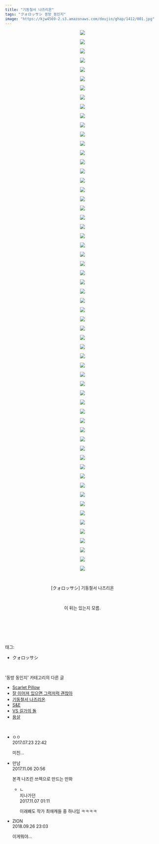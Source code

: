 ```yaml
---
title: "기동철서 나즈리온"
tags: "クォロッサシ 동방_동인지"
image: "https://kjw4569-2.s3.amazonaws.com/doujin/ghap/1412/001.jpg"
---
```

<div class="article">
<p style="text-align: center; clear: none; float: none;"><img src="{{ site.imgserver9 }}/ghap/1412/001.jpg"/></p>
<p style="text-align: center; clear: none; float: none;"><img src="{{ site.imgserver9 }}/ghap/1412/002.jpg"/></p>
<p style="text-align: center; clear: none; float: none;"><img src="{{ site.imgserver9 }}/ghap/1412/003.jpg"/></p>
<p style="text-align: center; clear: none; float: none;"><img src="{{ site.imgserver9 }}/ghap/1412/004.jpg"/></p>
<p style="text-align: center; clear: none; float: none;"><img src="{{ site.imgserver9 }}/ghap/1412/005.jpg"/></p>
<p style="text-align: center; clear: none; float: none;"><img src="{{ site.imgserver9 }}/ghap/1412/006.jpg"/></p>
<p style="text-align: center; clear: none; float: none;"><img src="{{ site.imgserver9 }}/ghap/1412/007.jpg"/></p>
<p style="text-align: center; clear: none; float: none;"><img src="{{ site.imgserver9 }}/ghap/1412/008.jpg"/></p>
<p style="text-align: center; clear: none; float: none;"><img src="{{ site.imgserver9 }}/ghap/1412/009.jpg"/></p>
<p style="text-align: center; clear: none; float: none;"><img src="{{ site.imgserver9 }}/ghap/1412/010.jpg"/></p>
<p style="text-align: center; clear: none; float: none;"><img src="{{ site.imgserver9 }}/ghap/1412/011.jpg"/></p>
<p style="text-align: center; clear: none; float: none;"><img src="{{ site.imgserver9 }}/ghap/1412/012.jpg"/></p>
<p style="text-align: center; clear: none; float: none;"><img src="{{ site.imgserver9 }}/ghap/1412/013.jpg"/></p>
<p style="text-align: center; clear: none; float: none;"><img src="{{ site.imgserver9 }}/ghap/1412/014.jpg"/></p>
<p style="text-align: center; clear: none; float: none;"><img src="{{ site.imgserver9 }}/ghap/1412/015.jpg"/></p>
<p style="text-align: center; clear: none; float: none;"><img src="{{ site.imgserver9 }}/ghap/1412/016.jpg"/></p>
<p style="text-align: center; clear: none; float: none;"><img src="{{ site.imgserver9 }}/ghap/1412/017.jpg"/></p>
<p style="text-align: center; clear: none; float: none;"><img src="{{ site.imgserver9 }}/ghap/1412/018.jpg"/></p>
<p style="text-align: center; clear: none; float: none;"><img src="{{ site.imgserver9 }}/ghap/1412/019.jpg"/></p>
<p style="text-align: center; clear: none; float: none;"><img src="{{ site.imgserver9 }}/ghap/1412/020.jpg"/></p>
<p style="text-align: center; clear: none; float: none;"><img src="{{ site.imgserver9 }}/ghap/1412/021.jpg"/></p>
<p style="text-align: center; clear: none; float: none;"><img src="{{ site.imgserver9 }}/ghap/1412/022.jpg"/></p>
<p style="text-align: center; clear: none; float: none;"><img src="{{ site.imgserver9 }}/ghap/1412/023.jpg"/></p>
<p style="text-align: center; clear: none; float: none;"><img src="{{ site.imgserver9 }}/ghap/1412/024.jpg"/></p>
<p style="text-align: center; clear: none; float: none;"><img src="{{ site.imgserver9 }}/ghap/1412/025.jpg"/></p>
<p style="text-align: center; clear: none; float: none;"><img src="{{ site.imgserver9 }}/ghap/1412/026.jpg"/></p>
<p style="text-align: center; clear: none; float: none;"><img src="{{ site.imgserver9 }}/ghap/1412/027.jpg"/></p>
<p style="text-align: center; clear: none; float: none;"><img src="{{ site.imgserver9 }}/ghap/1412/028.jpg"/></p>
<p style="text-align: center; clear: none; float: none;"><img src="{{ site.imgserver9 }}/ghap/1412/029.jpg"/></p>
<p style="text-align: center; clear: none; float: none;"><img src="{{ site.imgserver9 }}/ghap/1412/030.jpg"/></p>
<p style="text-align: center; clear: none; float: none;"><img src="{{ site.imgserver9 }}/ghap/1412/031.jpg"/></p>
<p style="text-align: center; clear: none; float: none;"><img src="{{ site.imgserver9 }}/ghap/1412/032.jpg"/></p>
<p style="text-align: center; clear: none; float: none;"><img src="{{ site.imgserver9 }}/ghap/1412/033.jpg"/></p>
<p style="text-align: center; clear: none; float: none;"><img src="{{ site.imgserver9 }}/ghap/1412/034.jpg"/></p>
<p style="text-align: center; clear: none; float: none;"><img src="{{ site.imgserver9 }}/ghap/1412/035.jpg"/></p>
<p style="text-align: center; clear: none; float: none;"><img src="{{ site.imgserver9 }}/ghap/1412/036.jpg"/></p>
<p style="text-align: center; clear: none; float: none;"><img src="{{ site.imgserver9 }}/ghap/1412/037.jpg"/></p>
<p style="text-align: center; clear: none; float: none;"><img src="{{ site.imgserver9 }}/ghap/1412/038.jpg"/></p>
<p style="text-align: center; clear: none; float: none;"><img src="{{ site.imgserver9 }}/ghap/1412/039.jpg"/></p>
<p style="text-align: center; clear: none; float: none;"><img src="{{ site.imgserver9 }}/ghap/1412/040.jpg"/></p>
<p style="text-align: center; clear: none; float: none;"><img src="{{ site.imgserver9 }}/ghap/1412/041.jpg"/></p>
<p style="text-align: center; clear: none; float: none;"><img src="{{ site.imgserver9 }}/ghap/1412/042.jpg"/></p>
<p style="text-align: center; clear: none; float: none;"><img src="{{ site.imgserver9 }}/ghap/1412/043.jpg"/></p>
<p style="text-align: center; clear: none; float: none;"><img src="{{ site.imgserver9 }}/ghap/1412/044.jpg"/></p>
<p style="text-align: center; clear: none; float: none;"><img src="{{ site.imgserver9 }}/ghap/1412/045.jpg"/></p>
<p style="text-align: center; clear: none; float: none;"><img src="{{ site.imgserver9 }}/ghap/1412/046.jpg"/></p>
<p style="text-align: center; clear: none; float: none;"><img src="{{ site.imgserver9 }}/ghap/1412/047.jpg"/></p>
<p style="text-align: center; clear: none; float: none;"><img src="{{ site.imgserver9 }}/ghap/1412/048.jpg"/></p>
<p style="text-align: center; clear: none; float: none;"><img src="{{ site.imgserver9 }}/ghap/1412/049.jpg"/></p>
<p style="text-align: center; clear: none; float: none;"><img src="{{ site.imgserver9 }}/ghap/1412/050.jpg"/></p>
<p style="text-align: center; clear: none; float: none;"><img src="{{ site.imgserver9 }}/ghap/1412/051.jpg"/></p>
<p style="text-align: center; clear: none; float: none;"><img src="{{ site.imgserver9 }}/ghap/1412/052.jpg"/></p>
<p style="text-align: center; clear: none; float: none;"><img src="{{ site.imgserver9 }}/ghap/1412/053.jpg"/></p>
<p style="text-align: center; clear: none; float: none;"><img src="{{ site.imgserver9 }}/ghap/1412/054.jpg"/></p>
<p style="text-align: center; clear: none; float: none;"><img src="{{ site.imgserver9 }}/ghap/1412/055.jpg"/></p>
<p style="text-align: center; clear: none; float: none;"><img src="{{ site.imgserver9 }}/ghap/1412/056.jpg"/></p>
<p style="text-align: center; clear: none; float: none;"><img src="{{ site.imgserver9 }}/ghap/1412/057.jpg"/></p>
<p style="text-align: center; clear: none; float: none;"><img src="{{ site.imgserver9 }}/ghap/1412/058.jpg"/></p>
<p style="text-align: center; clear: none; float: none;"><img src="{{ site.imgserver9 }}/ghap/1412/059.jpg"/></p>
<p style="text-align: center; clear: none; float: none;"><br/></p>
<p style="text-align: center; clear: none; float: none;">[クォロッサシ] 기동철서 나즈리온</p>
<p style="text-align: center; clear: none; float: none;"><br/></p>
<p style="text-align: center; clear: none; float: none;">이 뒤는 있는지 모름.</p>
<p style="text-align: center; clear: none; float: none;"><br/></p>
<p><br/></p>
</div><br/>
<div class="tagTrail">
<p>태그: </p>
<ul>
<li>クォロッサシ</li>
</ul>
</div><br/>
<div class="another">
<p>'동방 동인지' 카테고리의 다른 글</p>
<ul>
<li><a href="/ghap_1414">Scarlet Pillow</a></li>
<li><a href="/ghap_1413">잘 이어져 있으면 그럭저럭 괜찮아</a></li>
<li><a href="/ghap_1412">기동철서 나즈리온</a></li>
<li><a href="/ghap_1411">S&amp;E</a></li>
<li><a href="/ghap_1410">VS 길가의 돌</a></li>
<li><a href="/ghap_1409">용살</a></li>
</ul>
</div><br/>
<div class="cb_module cb_fluid">
<div class="cb_wrt cb_profile">
<div class="comment">
<ul>
<li class="cb_thumb_off" id="comment15042698">
<div class="cb_comment_area">
<div class="cb_info_area">
<div class="cb_section">
<span class="cb_nick_name">ㅇㅇ</span>
</div>
<div class="cb_section">
<span class="cb_date">2017.07.23 22:42 </span>
</div>
</div>
<div class="cb_dsc_comment">
<p class="cb_dsc">
											미친...
										</p>
</div>
</div></li>
<li class="cb_thumb_off" id="comment15124147">
<div class="cb_comment_area">
<div class="cb_info_area">
<div class="cb_section">
<span class="cb_nick_name">만남</span>
</div>
<div class="cb_section">
<span class="cb_date">2017.11.06 20:56 </span>
</div>
</div>
<div class="cb_dsc_comment">
<p class="cb_dsc">
											본격 나즈린 쓰렉으로 만드는 만화<br/>
</p>
</div>
<ul>
<li class="cb_thumb_off" id="comment15124299">
<span class="cb_bu_subnode">ㄴ</span>
<div class="cb_comment_area">
<div class="cb_info_area">
<div class="cb_section">
<span class="cb_nick_name">지나가던</span>
</div>
<div class="cb_section">
<span class="cb_date">2017.11.07 01:11 </span>
</div>
</div>
<div class="cb_dsc_comment">
<p class="cb_dsc">
																이래봬도 작가 최애캐들 중 하나임 ㅋㅋㅋㅋ
															</p>
</div>
</div>
</li>
</ul>
</div></li>
<li class="cb_thumb_off" id="comment15340160">
<div class="cb_comment_area">
<div class="cb_info_area">
<div class="cb_section">
<span class="cb_nick_name">ZION</span>
</div>
<div class="cb_section">
<span class="cb_date">2018.09.26 23:03 </span>
</div>
</div>
<div class="cb_dsc_comment">
<p class="cb_dsc">
											이게뭐야...
										</p>
</div>
</div></li>
</ul>
</div>
</div><!-- commentList close -->
</div><br/>
